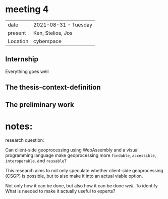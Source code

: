 # meeting 4
|          |                         |
| -------- | ----------------------- |
| date     | 2021-08-31 - Tuesday
| present  | Ken, Stelios, Jos
| Location | cyberspace


Internship 
----------

Everything goes well


The thesis-context-definition
-----------------------------


The preliminary work
--------------------

# notes: 

research question: 

Can client-side geoprocessing using WebAssembly and a visual programming language make geoprocessing more `findable`, `accessible`, `interoperable`, and `reusable`?




This research aims to not only speculate whether client-side geoprocessing (CSGP) is possible, but to also make it into an actual viable option. 

Not only how it can be done, but also how it can be done _well_. To identify What is needed to make it actually useful to experts? 







